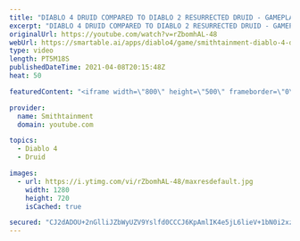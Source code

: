 ```yaml
---
title: "DIABLO 4 DRUID COMPARED TO DIABLO 2 RESURRECTED DRUID - GAMEPLAY/SKILLS - EVERYTHING YOU SHOULD KNOW"
excerpt: "DIABLO 4 DRUID COMPARED TO DIABLO 2 RESURRECTED DRUID - GAMEPLAY/SKILLS - EVERYTHING YOU SHOULD KNOW Diablo 4's Druid takes a lot ..."
originalUrl: https://youtube.com/watch?v=rZbomhAL-48
webUrl: https://smartable.ai/apps/diablo4/game/smithtainment-diablo-4-druid-compared-to-diablo-2-resurrected-druid-gameplayskills-everything-you-should-know/
type: video
length: PT5M18S
publishedDateTime: 2021-04-08T20:15:48Z
heat: 50

featuredContent: "<iframe width=\"800\" height=\"500\" frameborder=\"0\" src=\"https://www.youtube.com/embed/rZbomhAL-48\" allow=\"accelerometer; autoplay; encrypted-media; gyroscope; picture-in-picture\" allowfullscreen></iframe>"

provider:
  name: Smithtainment
  domain: youtube.com

topics:
  - Diablo 4
  - Druid

images:
  - url: https://i.ytimg.com/vi/rZbomhAL-48/maxresdefault.jpg
    width: 1280
    height: 720
    isCached: true

secured: "CJ2dADOU+2nGlliJZbWyUZV9Yslfd0CCCJ6KpAmlIK4e5jL6lieV+1bN0i2xzvkw3Rjz0SQEHgxpM0p3tL/TQQd2S1C3nRIsl9OnU/JpBSAtM+J2HV4FmLF0wtD5vnXUxFakwqHnjeMh3bf+W7u4oDG8D3/z9xMWwCa5wfE42LWf3gyGK/bSue8w4lMVBhpGOvzPqXVOJ5KpO0x5nYJ3KsGdAPMhpJgMLhn3Ubq4UPHIK78IR7Y0Pezv6UAdcdZSsoG/QcSgkzMR7sDM7E+1ubfpJS5VVyJMIw6I/y3BuEZEHRg7+ALg2RTHG0HWiGyN22HQ1XSFHFSe3dYO96O3ytnBktGBCJNWJhPGJUAJx/stAzTlKZ4FrPmlX32xxhoj0GiYBvPR/DxloEPWgbJcmFO7QqUexHpllGDVouHCW6Y=;u5lRk+LK1tiqnYJRb6xnaQ=="
---
```


